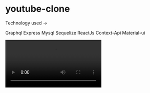 # youtube-clone
 
 
  Technology used ->
 
  Graphql   Express   Mysql    Sequelize   ReactJs  Context-Api   Material-ui

 
![youtube clone](https://github.com/CHANDRAMOHANnegi/youtube-clone/backend/uploads/1593803232605_youtube-clone.mp4)
